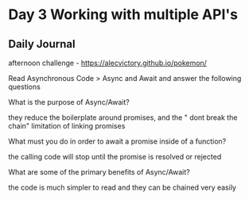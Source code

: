 # Day 3 Working with multiple API's

## Daily Journal
 
afternoon challenge - https://alecvictory.github.io/pokemon/

Read Asynchronous Code > Async and Await and answer the following questions

What is the purpose of Async/Await?

they reduce the boilerplate around promises, and the " dont break the chain" limitation of linking promises

What must you do in order to await a promise inside of a function?

the calling code will stop until the promise is resolved or rejected

What are some of the primary benefits of Async/Await?

the code is much simpler to read and they can be chained very easily